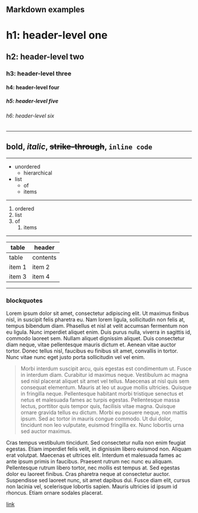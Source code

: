 ## Markdown examples

# h1: header-level one
## h2: header-level two
### h3: header-level three
#### h4: header-level four
##### h5: header-level five
###### h6: header-level six
---

**bold**, _italic_, ~~strike-through~~, `inline code`
---
---

- unordered
  - hierarchical
- list
  - of
  - items

---

1. ordered
2. list
3. of
    1. items

---

| table | header |
|-------|--------|
| table | contents |
| item 1 | item 2 |
| item 3 | item 4 |

---

### blockquotes

Lorem ipsum dolor sit amet, consectetur adipiscing elit. Ut maximus finibus nisl, in suscipit felis pharetra eu. Nam lorem ligula, sollicitudin non felis at, tempus bibendum diam. Phasellus et nisl at velit accumsan fermentum non eu ligula. Nunc imperdiet aliquet enim. Duis purus nulla, viverra in sagittis id, commodo laoreet sem. Nullam aliquet dignissim aliquet. Duis consectetur diam neque, vitae pellentesque mauris dictum et. Aenean vitae auctor tortor. Donec tellus nisl, faucibus eu finibus sit amet, convallis in tortor. Nunc vitae nunc eget justo porta sollicitudin vel vel enim.

> Morbi interdum suscipit arcu, quis egestas est condimentum ut. Fusce in interdum diam. Curabitur id maximus neque. Vestibulum ac magna sed nisl placerat aliquet sit amet vel tellus. Maecenas at nisl quis sem consequat elementum. Mauris at leo ut augue mollis ultricies. Quisque in fringilla neque. Pellentesque habitant morbi tristique senectus et netus et malesuada fames ac turpis egestas. Pellentesque massa lectus, porttitor quis tempor quis, facilisis vitae magna. Quisque ornare gravida tellus eu dictum. Morbi eu posuere neque, non mattis ipsum. Sed ac tortor in mauris congue commodo. Ut dui dolor, tincidunt non leo vulputate, euismod fringilla ex. Nunc lobortis urna sed auctor maximus.

Cras tempus vestibulum tincidunt. Sed consectetur nulla non enim feugiat egestas. Etiam imperdiet felis velit, in dignissim libero euismod non. Aliquam erat volutpat. Maecenas et ultrices elit. Interdum et malesuada fames ac ante ipsum primis in faucibus. Praesent rutrum nec nunc eu aliquam. Pellentesque rutrum libero tortor, nec mollis est tempus at. Sed egestas dolor eu laoreet finibus. Cras pharetra neque at consectetur auctor. Suspendisse sed laoreet nunc, sit amet dapibus dui. Fusce diam elit, cursus non lacinia vel, scelerisque lobortis sapien. Mauris ultricies id ipsum id rhoncus. Etiam ornare sodales placerat.

[link](https://google.com)
